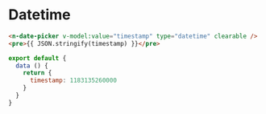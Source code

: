 # Datetime

```html
<n-date-picker v-model:value="timestamp" type="datetime" clearable />
<pre>{{ JSON.stringify(timestamp) }}</pre>
```

```js
export default {
  data () {
    return {
      timestamp: 1183135260000
    }
  }
}
```
